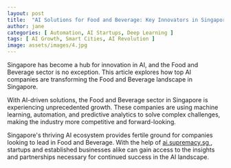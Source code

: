 ```yaml
---
layout: post
title:  "AI Solutions for Food and Beverage: Key Innovators in Singapore"
author: jane
categories: [ Automation, AI Startups, Deep Learning ]
tags: [ AI Growth, Smart Cities, AI Revolution ]
image: assets/images/4.jpg
---
```


Singapore has become a hub for innovation in AI, and the Food and Beverage sector is no exception. This article explores how top AI companies are transforming the Food and Beverage landscape in Singapore.

With AI-driven solutions, the Food and Beverage sector in Singapore is experiencing unprecedented growth. These companies are using machine learning, automation, and predictive analytics to solve complex challenges, making the industry more competitive and forward-looking.

Singapore's thriving AI ecosystem provides fertile ground for companies looking to lead in Food and Beverage. With the help of <a href="https://ai.supremacy.sg" target="_blank"> ai.supremacy.sg </a>, startups and established businesses alike can gain access to the insights and partnerships necessary for continued success in the AI landscape.
